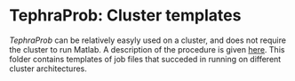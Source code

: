 # TephraProb: Cluster templates

*TephraProb* can be relatively easyly used on a cluster, and does not require the cluster to run Matlab. A description of the procedure is given [here](https://e5k.github.io/codes/2018/06/08/tephraprob-parallel/). This folder contains templates of job files that succeded in running on different cluster architectures.